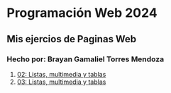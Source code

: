 # Programación Web 2024
## Mis ejercios de Paginas Web
### Hecho por: Brayan Gamaliel Torres Mendoza



1.  [02: Listas, multimedia y tablas](02_listas_multimedia_tablas/index.html)
2.  [03: Listas, multimedia y tablas](03_formulario_y_metadatos/index.html)




